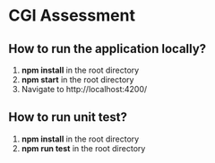 # CGI Assessment

## How to run the application locally?

1. **npm install** in the root directory
2. **npm start** in the root directory
3. Navigate to http://localhost:4200/

## How to run unit test?

1. **npm install** in the root directory
2. **npm run test** in the root directory
